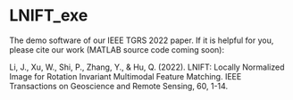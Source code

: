 # LNIFT_exe

The demo software of our IEEE TGRS 2022 paper. If it is helpful for you, please cite our work (MATLAB source code coming soon):

Li, J., Xu, W., Shi, P., Zhang, Y., & Hu, Q. (2022). LNIFT: Locally Normalized Image for Rotation Invariant Multimodal Feature Matching. IEEE Transactions on Geoscience and Remote Sensing, 60, 1-14.
